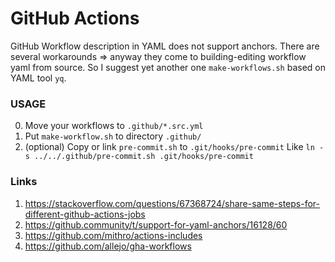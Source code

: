 GitHub Actions
==============

GitHub Workflow description in YAML does not support anchors.
There are several workarounds => anyway they come to building-editing workflow yaml from source.
So I suggest yet another one `make-workflows.sh` based on YAML tool `yq`.

### USAGE
0. Move your workflows to `.github/*.src.yml`
1. Put `make-workflow.sh` to directory `.github/`
2. (optional) Copy or link `pre-commit.sh` to `.git/hooks/pre-commit`
   Like `ln -s ../../.github/pre-commit.sh .git/hooks/pre-commit`

### Links
1. https://stackoverflow.com/questions/67368724/share-same-steps-for-different-github-actions-jobs
2. https://github.community/t/support-for-yaml-anchors/16128/60
3. https://github.com/mithro/actions-includes
4. https://github.com/allejo/gha-workflows
